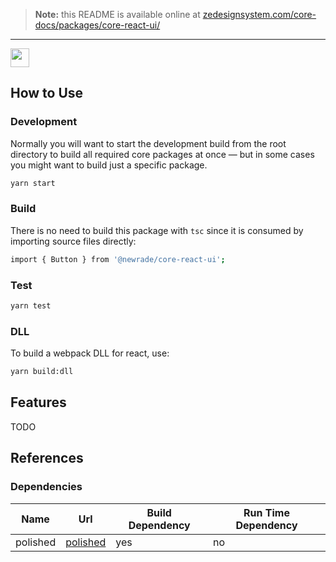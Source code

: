> **Note:** this README is available online at
> [zedesignsystem.com/core-docs/packages/core-react-ui/](https://zedesignsystem.com/core-docs/packages/core-react-ui/)

---

<div style="display: grid; width: fit-content; gap: 20px; grid-auto-flow: column;">
  <img height="30" src="/core-docs-assets/reactjs-logo-standard.svg"/>
</div>

## How to Use

### Development

Normally you will want to start the development build from the root directory to
build all required core packages at once — but in some cases you might want to
build just a specific package.

```bash
yarn start
```

### Build

There is no need to build this package with `tsc` since it is consumed by
importing source files directly:

```bash
import { Button } from '@newrade/core-react-ui';
```

### Test

```bash
yarn test
```

### DLL

To build a webpack DLL for react, use:

```bash
yarn build:dll
```

## Features

TODO

## References

### Dependencies

| Name     | Url                                                       | Build Dependency | Run Time Dependency |
| -------- | --------------------------------------------------------- | ---------------- | ------------------- |
| polished | [polished](https://github.com/styled-components/polished) | yes              | no                  |
